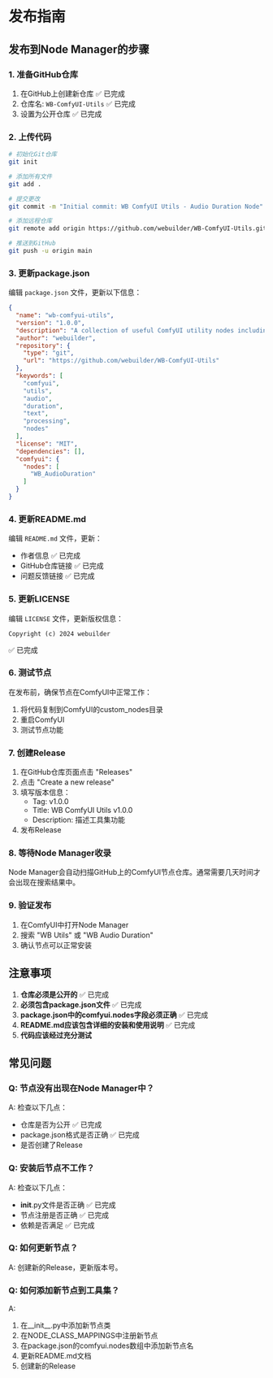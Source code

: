 # 发布指南

## 发布到Node Manager的步骤

### 1. 准备GitHub仓库

1. 在GitHub上创建新仓库 ✅ 已完成
2. 仓库名: `WB-ComfyUI-Utils` ✅ 已完成
3. 设置为公开仓库 ✅ 已完成

### 2. 上传代码

```bash
# 初始化Git仓库
git init

# 添加所有文件
git add .

# 提交更改
git commit -m "Initial commit: WB ComfyUI Utils - Audio Duration Node"

# 添加远程仓库
git remote add origin https://github.com/webuilder/WB-ComfyUI-Utils.git

# 推送到GitHub
git push -u origin main
```

### 3. 更新package.json

编辑 `package.json` 文件，更新以下信息：

```json
{
  "name": "wb-comfyui-utils",
  "version": "1.0.0",
  "description": "A collection of useful ComfyUI utility nodes including audio duration, text processing, and more",
  "author": "webuilder",
  "repository": {
    "type": "git",
    "url": "https://github.com/webuilder/WB-ComfyUI-Utils"
  },
  "keywords": [
    "comfyui",
    "utils",
    "audio",
    "duration",
    "text",
    "processing",
    "nodes"
  ],
  "license": "MIT",
  "dependencies": [],
  "comfyui": {
    "nodes": [
      "WB_AudioDuration"
    ]
  }
}
```

### 4. 更新README.md

编辑 `README.md` 文件，更新：
- 作者信息 ✅ 已完成
- GitHub仓库链接 ✅ 已完成
- 问题反馈链接 ✅ 已完成

### 5. 更新LICENSE

编辑 `LICENSE` 文件，更新版权信息：
```
Copyright (c) 2024 webuilder
```
✅ 已完成

### 6. 测试节点

在发布前，确保节点在ComfyUI中正常工作：
1. 将代码复制到ComfyUI的custom_nodes目录
2. 重启ComfyUI
3. 测试节点功能

### 7. 创建Release

1. 在GitHub仓库页面点击 "Releases"
2. 点击 "Create a new release"
3. 填写版本信息：
   - Tag: v1.0.0
   - Title: WB ComfyUI Utils v1.0.0
   - Description: 描述工具集功能
4. 发布Release

### 8. 等待Node Manager收录

Node Manager会自动扫描GitHub上的ComfyUI节点仓库。通常需要几天时间才会出现在搜索结果中。

### 9. 验证发布

1. 在ComfyUI中打开Node Manager
2. 搜索 "WB Utils" 或 "WB Audio Duration"
3. 确认节点可以正常安装

## 注意事项

1. **仓库必须是公开的** ✅ 已完成
2. **必须包含package.json文件** ✅ 已完成
3. **package.json中的comfyui.nodes字段必须正确** ✅ 已完成
4. **README.md应该包含详细的安装和使用说明** ✅ 已完成
5. **代码应该经过充分测试**

## 常见问题

### Q: 节点没有出现在Node Manager中？
A: 检查以下几点：
- 仓库是否为公开 ✅ 已完成
- package.json格式是否正确 ✅ 已完成
- 是否创建了Release

### Q: 安装后节点不工作？
A: 检查以下几点：
- __init__.py文件是否正确 ✅ 已完成
- 节点注册是否正确 ✅ 已完成
- 依赖是否满足 ✅ 已完成

### Q: 如何更新节点？
A: 创建新的Release，更新版本号。

### Q: 如何添加新节点到工具集？
A: 
1. 在__init__.py中添加新节点类
2. 在NODE_CLASS_MAPPINGS中注册新节点
3. 在package.json的comfyui.nodes数组中添加新节点名
4. 更新README.md文档
5. 创建新的Release 